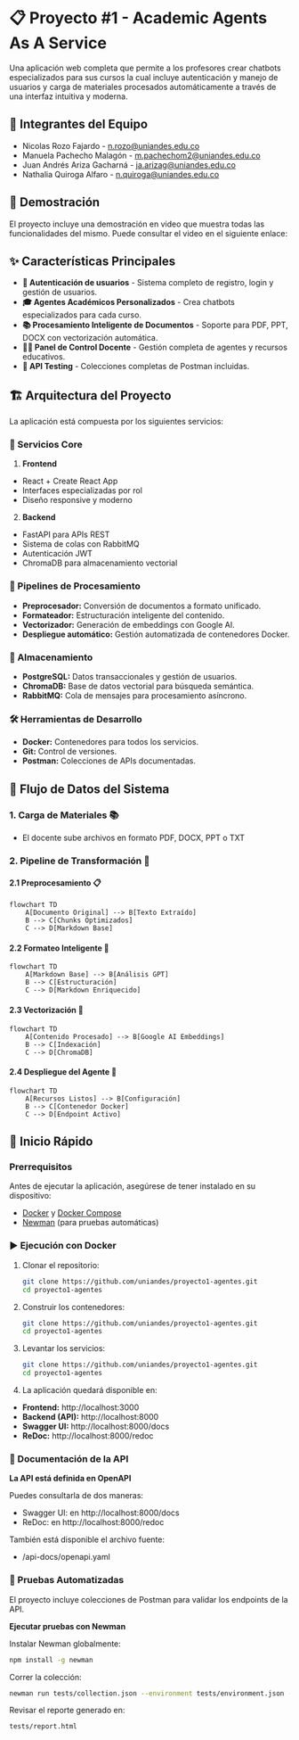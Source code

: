 # 📋 Proyecto #1 - Academic Agents As A Service

Una aplicación web completa que permite a los profesores crear chatbots especializados para sus cursos la cual incluye autenticación y manejo de usuarios y carga de materiales procesados automáticamente a través de una interfaz intuitiva y moderna.

## 👥 Integrantes del Equipo

- Nicolas Rozo Fajardo - n.rozo@uniandes.edu.co
- Manuela Pachecho Malagón - m.pachechom2@uniandes.edu.co
- Juan Andrés Ariza Gacharná - ja.arizag@uniandes.edu.co
- Nathalia Quiroga Alfaro - n.quiroga@uniandes.edu.co

## 🎥 Demostración

El proyecto incluye una demostración en video que muestra todas las funcionalidades del mismo. Puede consultar el video en el siguiente enlace:

## ✨ Características Principales

- **🔐 Autenticación de usuarios** - Sistema completo de registro, login y gestión de usuarios.
- **🎓 Agentes Académicos Personalizados** - Crea chatbots especializados para cada curso.
- **📚 Procesamiento Inteligente de Documentos** - Soporte para PDF, PPT, DOCX con vectorización automática.
- **👨‍🏫 Panel de Control Docente** - Gestión completa de agentes y recursos educativos.
- **🧪 API Testing** - Colecciones completas de Postman incluidas.

## 🏗️ Arquitectura del Proyecto

La aplicación está compuesta por los siguientes servicios:

### 🎯 Servicios Core
1. **Frontend**

- React + Create React App
- Interfaces especializadas por rol
- Diseño responsive y moderno

2. **Backend**

- FastAPI para APIs REST
- Sistema de colas con RabbitMQ
- Autenticación JWT
- ChromaDB para almacenamiento vectorial

### 🔄 Pipelines de Procesamiento
- **Preprocesador:** Conversión de documentos a formato unificado.
- **Formateador:** Estructuración inteligente del contenido.
- **Vectorizador:** Generación de embeddings con Google AI.
- **Despliegue automático:** Gestión automatizada de contenedores Docker.

### 💾 Almacenamiento
- **PostgreSQL:** Datos transaccionales y gestión de usuarios.
- **ChromaDB:** Base de datos vectorial para búsqueda semántica.
- **RabbitMQ:** Cola de mensajes para procesamiento asíncrono.

### 🛠️ Herramientas de Desarrollo
- **Docker:** Contenedores para todos los servicios.
- **Git:** Control de versiones.
- **Postman:** Colecciones de APIs documentadas.

## 🔄 Flujo de Datos del Sistema

### 1. Carga de Materiales 📚

- El docente sube archivos en formato PDF, DOCX, PPT o TXT

### 2. Pipeline de Transformación 🔄

#### 2.1 Preprocesamiento 📋

```mermaid
flowchart TD
    A[Documento Original] --> B[Texto Extraído]
    B --> C[Chunks Optimizados]
    C --> D[Markdown Base]
```

#### 2.2 Formateo Inteligente 🎨

```mermaid
flowchart TD
    A[Markdown Base] --> B[Análisis GPT]
    B --> C[Estructuración]
    C --> D[Markdown Enriquecido]
```

#### 2.3 Vectorización 🧮

```mermaid
flowchart TD
    A[Contenido Procesado] --> B[Google AI Embeddings]
    B --> C[Indexación]
    C --> D[ChromaDB]
```

#### 2.4 Despliegue del Agente 🚀

```mermaid
flowchart TD
    A[Recursos Listos] --> B[Configuración]
    B --> C[Contenedor Docker]
    C --> D[Endpoint Activo]
```

## 🚀 Inicio Rápido

### Prerrequisitos

Antes de ejecutar la aplicación, asegúrese de tener instalado en su dispositivo:
- [Docker](https://docs.docker.com/get-docker/) y [Docker Compose](https://docs.docker.com/compose/)
- [Newman](https://www.npmjs.com/package/newman) (para pruebas automáticas)

### ▶️ Ejecución con Docker
1. Clonar el repositorio:
   ```bash
   git clone https://github.com/uniandes/proyecto1-agentes.git
   cd proyecto1-agentes
     ```
2. Construir los contenedores:
   ```bash
   git clone https://github.com/uniandes/proyecto1-agentes.git
   cd proyecto1-agentes
     ```
3. Levantar los servicios:
   ```bash
   git clone https://github.com/uniandes/proyecto1-agentes.git
   cd proyecto1-agentes
     ```   
4. La aplicación quedará disponible en:
- **Frontend:** http://localhost:3000
- **Backend (API):** http://localhost:8000
- **Swagger UI:** http://localhost:8000/docs
- **ReDoc:** http://localhost:8000/redoc

### 📖 Documentación de la API

**La API está definida en OpenAPI**

Puedes consultarla de dos maneras:

- Swagger UI: en http://localhost:8000/docs
- ReDoc: en http://localhost:8000/redoc

También está disponible el archivo fuente:

- /api-docs/openapi.yaml

### 🧪 Pruebas Automatizadas

El proyecto incluye colecciones de Postman para validar los endpoints de la API.

**Ejecutar pruebas con Newman**

Instalar Newman globalmente:
```bash
npm install -g newman
```

Correr la colección:
```bash
newman run tests/collection.json --environment tests/environment.json --reporters cli,html --reporter-html-export tests/report.html
```

Revisar el reporte generado en:
```bash
tests/report.html
```

